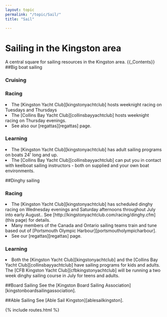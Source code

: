 ```yaml
---
layout: topic
permalink: "/topic/Sail/"
title: "Sail"

---
```


<h1>Sailing in the Kingston area</h1>
A central square for sailing resources in the Kingston area.
{{_Contents}}
##Big boat sailing
<h3>Cruising</h3>
<h3>Racing</h3>
<li> The [Kingston Yacht Club][kingstonyachtclub] hosts weeknight racing on Tuesdays and Thursdays
<li> The [Collins Bay Yacht Club][collinsbayyachtclub] hosts weeknight racing on Thursday evenings.
<li> See also our [regattas][regattas] page.
<h3>Learning</h3>
<li>  The [Kingston Yacht Club][kingstonyachtclub] has adult sailing programs on boats 24' long and up.
<li>  The [Collins Bay Yacht Club][collinsbayyachtclub] can put you in contact with keelboat sailing instructors - both on supplied and your own boat environments.

##Dinghy sailing
<h3>Racing</h3>
<li> The [Kingston Yacht Club][kingstonyachtclub] has scheduled dinghy racing on Wednesday evenings and Saturday afternoons throughout July into early August..  See [http://kingstonyachtclub.com/racing/dinghy.cfm](this page) for details. 
<li> Many members of the Canada and Ontario sailing teams train and tune based out of [Portsmouth Olympic Harbour][portsmoutholympicharbour].
<li> See our [regattas][regattas] page.
<h3>Learning</h3>
<li> Both the [Kingston Yacht Club][kingstonyachtclub] and the [Collins Bay Yacht Club][collinsbayyachtclub] have sailing programs for kids and adults. The [CFB Kingston Yacht Club][cfbkingstonyachtclub] will be running a two week dinghy sailing course in July for teens and adults.

##Board Sailing
See the [Kingston Board Sailing Association][kingstonboardsailingassociation].

##Able Sailing
See [Able Sail Kingston][ablesailkingston].

{% include routes.html %}
